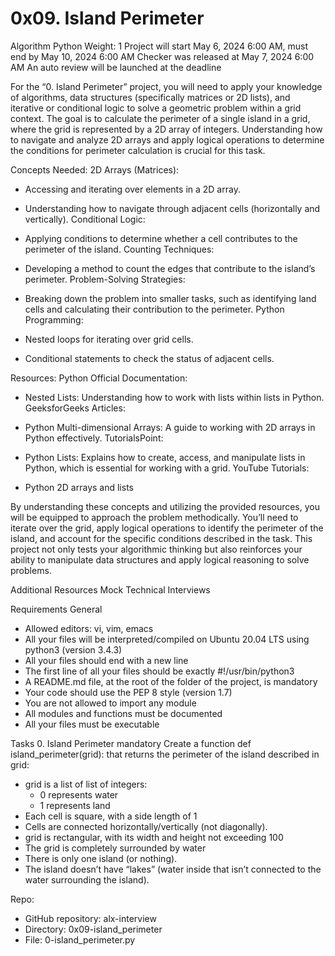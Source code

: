 # 0x09. Island Perimeter
Algorithm
Python
Weight: 1
Project will start May 6, 2024 6:00 AM, must end by May 10, 2024 6:00 AM
Checker was released at May 7, 2024 6:00 AM
An auto review will be launched at the deadline

For the “0. Island Perimeter” project, you will need to apply your knowledge of algorithms, data structures (specifically matrices or 2D lists), and iterative or conditional logic to solve a geometric problem within a grid context. The goal is to calculate the perimeter of a single island in a grid, where the grid is represented by a 2D array of integers. Understanding how to navigate and analyze 2D arrays and apply logical operations to determine the conditions for perimeter calculation is crucial for this task.

Concepts Needed:
2D Arrays (Matrices):

* Accessing and iterating over elements in a 2D array.
* Understanding how to navigate through adjacent cells (horizontally and vertically).
Conditional Logic:

* Applying conditions to determine whether a cell contributes to the perimeter of the island.
Counting Techniques:

* Developing a method to count the edges that contribute to the island’s perimeter.
Problem-Solving Strategies:

* Breaking down the problem into smaller tasks, such as identifying land cells and calculating their contribution to the perimeter.
Python Programming:

* Nested loops for iterating over grid cells.
* Conditional statements to check the status of adjacent cells.

Resources:
Python Official Documentation:

* Nested Lists: Understanding how to work with lists within lists in Python.
GeeksforGeeks Articles:

* Python Multi-dimensional Arrays: A guide to working with 2D arrays in Python effectively.
TutorialsPoint:

* Python Lists: Explains how to create, access, and manipulate lists in Python, which is essential for working with a grid.
YouTube Tutorials:

* Python 2D arrays and lists

By understanding these concepts and utilizing the provided resources, you will be equipped to approach the problem methodically. You’ll need to iterate over the grid, apply logical operations to identify the perimeter of the island, and account for the specific conditions described in the task. This project not only tests your algorithmic thinking but also reinforces your ability to manipulate data structures and apply logical reasoning to solve problems.

Additional Resources
Mock Technical Interviews

Requirements
General
* Allowed editors: vi, vim, emacs
* All your files will be interpreted/compiled on Ubuntu 20.04 LTS using python3 (version 3.4.3)
* All your files should end with a new line
* The first line of all your files should be exactly #!/usr/bin/python3
* A README.md file, at the root of the folder of the project, is mandatory
* Your code should use the PEP 8 style (version 1.7)
* You are not allowed to import any module
* All modules and functions must be documented
* All your files must be executable

Tasks
0. Island Perimeter
mandatory
Create a function def island_perimeter(grid): that returns the perimeter of the island described in grid:

* grid is a list of list of integers:
  * 0 represents water
  * 1 represents land
* Each cell is square, with a side length of 1
* Cells are connected horizontally/vertically (not diagonally).
* grid is rectangular, with its width and height not exceeding 100
* The grid is completely surrounded by water
* There is only one island (or nothing).
* The island doesn’t have “lakes” (water inside that isn’t connected to the water surrounding the island).


Repo:

* GitHub repository: alx-interview
* Directory: 0x09-island_perimeter
* File: 0-island_perimeter.py
